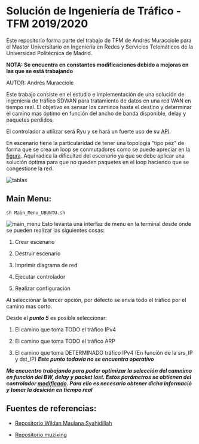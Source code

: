 # Solución de Ingeniería de Tráfico - TFM 2019/2020

Este repositorio forma parte del trabajo de TFM de Andrés Muracciole para el Master Universitario en Ingeniería en Redes y Servicios Telemáticos de la Universidad Politécnica de Madrid.

**NOTA: Se encuentra en constantes modificaciones debido a mejoras en las que se está trabajando**

AUTOR: Andrés Muracciole

Este trabajo consiste en el estudio e implementación de una solución de ingeniería de tráfico SDWAN para tratamiento de datos en una red WAN en tiempo real. El objetivo es sensar los caminos hasta el destino y determinar el camino mas óptimo en función del ancho de banda disponible, delay y paquetes perdidos.

El controlador a utilizar será Ryu y se hará un fuerte uso de su [API](https://ryu.readthedocs.io/en/latest/app/ofctl_rest.html#).

En escenario tiene la particularidad de tener una topologia "tipo pez" de forma que se crea un loop se conmutadores como se puede apreciar en la [figura](https://github.com/amuracciole/TrafficEngineering_SDWAN/blob/master/Imagenes/Topologia.png). Aquí radica la dificultad del escenario ya que se debe aplicar una solución óptima para que no queden paquetes en el loop haciendo que se congestione la red.

![tablas](https://github.com/amuracciole/TrafficEngineering_SDWAN/blob/master/Imagenes/Tablas.png)

## Main Menu:

```
sh Main_Menu_UBUNTU.sh
```
![main_menu](https://github.com/amuracciole/TrafficEngineering_SDWAN/blob/master/Imagenes/Main_Menu.png)
Esto levanta una interfaz de menu en la terminal desde onde se pueden realizar las siguientes cosas:

1. Crear escenario

2. Destruir escenario

3. Imprimir diagrama de red

4. Ejecutar controlador

5. Realizar configuración

Al seleccionar la tercer opción, por defecto se envía todo el tráfico por el camino mas corto.

Desde el ***punto 5*** es posible seleccionar:

1. El camino que toma TODO el tráfico IPv4

2. El camino que toma TODO el tráfico ARP

3. El camino que toma DETERMINADO tráfico IPv4 (En función de la srs_IP y dst_IP)
***Este punto todavía no se encuentra operativo***


***Me encuentro trabajando para poder optimizar la selección del camnimo en función del BW, delay y packet lost. Estos parámetros se obtienen del controlador [modificado](https://github.com/amuracciole/TrafficEngineering_SDWAN/blob/master/simple_monitor_13_modify2.py). Para ello es necesario obtener dicha informació y tomar la desición en tiempo real***

## Fuentes de referencias:

- [Repositorio Wildan Maulana Syahidillah](https://github.com/wildan2711)

- [Repositorio muzixing](https://github.com/muzixing/ryu)
